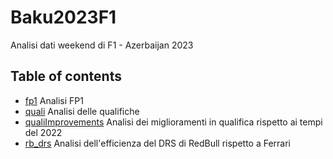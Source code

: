 # Baku2023F1
Analisi dati weekend di F1 - Azerbaijan 2023
## Table of contents
* [fp1](https://github.com/Rick8998/Baku2023F1/blob/main/SessionsAnalysis/fp1.ipynb) Analisi FP1
* [quali](https://github.com/Rick8998/Baku2023F1/blob/main/SessionsAnalysis/quali.ipynb) Analisi delle qualifiche
* [qualiImprovements](https://github.com/Rick8998/Baku2023F1/blob/main/SessionsAnalysis/qualiImprovements.ipynb) Analisi dei miglioramenti in qualifica rispetto ai tempi del 2022
* [rb_drs](https://github.com/Rick8998/Baku2023F1/blob/main/SessionsAnalysis/rb_drs.ipynb) Analisi dell'efficienza del DRS di RedBull rispetto a Ferrari

